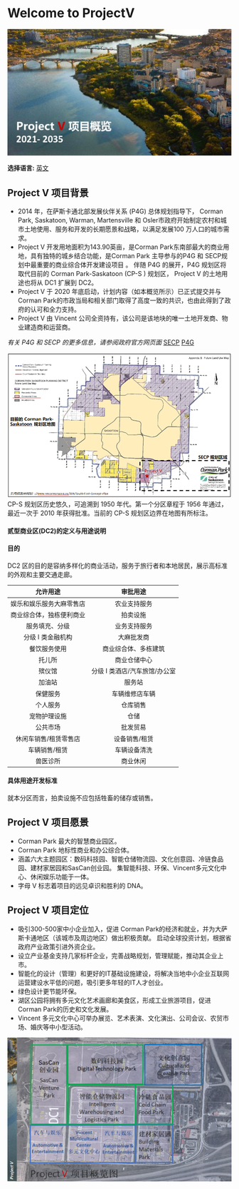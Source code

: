 # Welcome to ProjectV 

![Header](/docs/assets/V1c.PNG)

**选择语言:** [英文](https://taishanwei.github.io/ProjectVE/) 

## Project V 项目背景

- 2014 年，在萨斯卡通北部发展伙伴关系 (P4G) 总体规划指导下， Corman Park, Saskatoon, Warman, Martensville 和 Osler市政府开始制定农村和城市土地使用、服务和开发的长期愿景和战略，以满足发展100 万人口的城市需求。
- Project V 开发用地面积为143.90英亩，是Corman Park东南部最大的商业用地，具有独特的城乡结合功能，是Corman Park 主导参与的P4G 和 SECP规划中最重要的商业综合体开发建设项目 。 伴随 P4G 的展开，P4G 规划区将取代目前的 Corman Park-Saskatoon (CP-S ) 规划区， Project V 的土地用途也将从 DC1 扩展到 DC2。
- Project V 于 2020 年底启动，计划内容（如本概览所示）已正式提交并与 Corman Park的市政当局和相关部门取得了高度一致的共识，也由此得到了政府的认可和全力支持。
- Project V 由 Vincent 公司全资持有，该公司是该地块的唯一土地开发商、物业建造商和运营商。

_有关 P4G 和 SECP 的更多信息，请参阅政府官方网页面_ 
[SECP](https://www.rmcormanpark.ca/306/South-East-Concept-Plan)
[P4G](https://partnershipforgrowth.ca/about)

![Map](/docs/assets/1C.PNG)
  CP-S 规划区历史悠久，可追溯到 1950 年代。第一个分区章程于 1956 年通过，最近一次于 2010 年获得批准。当前的 CP-S 规划区边界在地图有所标注。

#### 贰型商业区(DC2)的定义与用途说明
#### 目的
DC2 区的目的是容纳多样化的商业活动，服务于旅行者和本地居民，展示高标准的外观和主要交通走廊。

允许用途 | 审批用途
:-------: | :-------:
娱乐和娱乐服务大麻零售店 | 农业支持服务
商业综合体，独栋便利商业 | 拍卖设施
服务填充、分级 | 业务支持服务
分级 I 类金融机构 | 大麻批发商
餐饮服务使用 | 商业综合体、多栋建筑
托儿所 | 商业仓储中心
殡仪馆 | 分级 I 类酒店/汽车旅馆/办公室
加油站 | 服务站
保健服务 | 车辆维修店车辆
个人服务 | 仓库销售
宠物护理设施 | 仓储
公共市场 | 批发贸易
休闲车销售/租赁零售店 | 设备销售/租赁
车辆销售/租赁 | 车辆设备清洗
兽医诊所 | 商业休闲

#### 具体用途开发标准
就本分区而言，拍卖设施不应包括牲畜的储存或销售。

## Project V 项目愿景

- Corman Park 最大的智慧商业园区。
- Corman Park 地标性商业和办公综合体。
- 涵盖六大主题园区：数码科技园、智能仓储物流园、文化创意园、冷链食品园、建材家居园和SasCan创业园。 集智能科技、环保、Vincent多元文化中心、休闲娱乐功能于一体。
- 字母 V 标志着项目的远见卓识和胜利的 DNA。

## Project V 项目定位

- 吸引300-500家中小企业加入，促进 Corman Park的经济和就业，并为大萨斯卡通地区（该城市及周边地区）做出积极贡献。
启动全球投资计划，根据省政府产业政策引进外资企业。
- 设立产业基金支持几家标杆企业，完善战略规划，管理赋能，推动其企业上市。
- 智能化的设计（管理）和更好的IT基础设施建设，将解决当地中小企业互联网运营建设水平低的问题，吸引更多年轻的IT人才创业。
- 绿色设计更节能环保。
- 湖区公园将拥有多元文化艺术画廊和美食区，形成工业旅游项目，促进Corman Park的历史和文化发展。
- Vincent 多元文化中心可举办展览、艺术表演、文化演出、公司会议、农贸市场、婚庆等中小型活动。

![Map2](/docs/assets/V2C.PNG)




